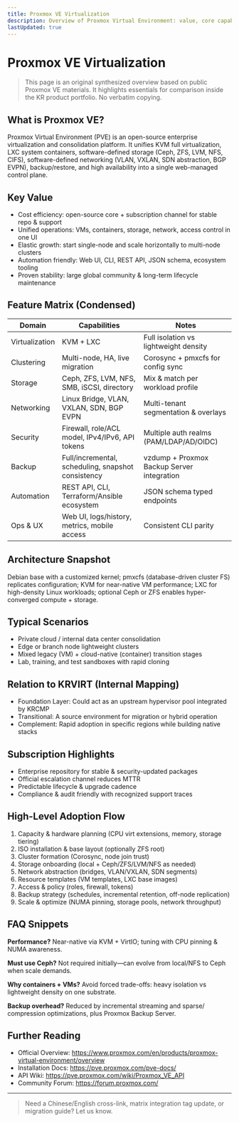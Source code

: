 ```yaml
---
title: Proxmox VE Virtualization
description: Overview of Proxmox Virtual Environment: value, core capabilities, scenarios, architecture, and subscription advantages.
lastUpdated: true
---
```


# Proxmox VE Virtualization

> This page is an original synthesized overview based on public Proxmox VE materials. It highlights essentials for comparison inside the KR product portfolio. No verbatim copying.

## What is Proxmox VE?
Proxmox Virtual Environment (PVE) is an open-source enterprise virtualization and consolidation platform. It unifies KVM full virtualization, LXC system containers, software-defined storage (Ceph, ZFS, LVM, NFS, CIFS), software-defined networking (VLAN, VXLAN, SDN abstraction, BGP EVPN), backup/restore, and high availability into a single web-managed control plane.

## Key Value
- Cost efficiency: open-source core + subscription channel for stable repo & support
- Unified operations: VMs, containers, storage, network, access control in one UI
- Elastic growth: start single-node and scale horizontally to multi-node clusters
- Automation friendly: Web UI, CLI, REST API, JSON schema, ecosystem tooling
- Proven stability: large global community & long-term lifecycle maintenance

## Feature Matrix (Condensed)
| Domain | Capabilities | Notes |
| ------ | ------------ | ----- |
| Virtualization | KVM + LXC | Full isolation vs lightweight density |
| Clustering | Multi-node, HA, live migration | Corosync + pmxcfs for config sync |
| Storage | Ceph, ZFS, LVM, NFS, SMB, iSCSI, directory | Mix & match per workload profile |
| Networking | Linux Bridge, VLAN, VXLAN, SDN, BGP EVPN | Multi-tenant segmentation & overlays |
| Security | Firewall, role/ACL model, IPv4/IPv6, API tokens | Multiple auth realms (PAM/LDAP/AD/OIDC) |
| Backup | Full/incremental, scheduling, snapshot consistency | vzdump + Proxmox Backup Server integration |
| Automation | REST API, CLI, Terraform/Ansible ecosystem | JSON schema typed endpoints |
| Ops & UX | Web UI, logs/history, metrics, mobile access | Consistent CLI parity |

## Architecture Snapshot
Debian base with a customized kernel; pmxcfs (database-driven cluster FS) replicates configuration; KVM for near-native VM performance; LXC for high-density Linux workloads; optional Ceph or ZFS enables hyper-converged compute + storage.

## Typical Scenarios
- Private cloud / internal data center consolidation
- Edge or branch node lightweight clusters
- Mixed legacy (VM) + cloud-native (container) transition stages
- Lab, training, and test sandboxes with rapid cloning

## Relation to KRVIRT (Internal Mapping)
- Foundation Layer: Could act as an upstream hypervisor pool integrated by KRCMP
- Transitional: A source environment for migration or hybrid operation
- Complement: Rapid adoption in specific regions while building native stacks

## Subscription Highlights
- Enterprise repository for stable & security-updated packages
- Official escalation channel reduces MTTR
- Predictable lifecycle & upgrade cadence
- Compliance & audit friendly with recognized support traces

## High-Level Adoption Flow
1. Capacity & hardware planning (CPU virt extensions, memory, storage tiering)
2. ISO installation & base layout (optionally ZFS root)
3. Cluster formation (Corosync, node join trust)
4. Storage onboarding (local + Ceph/ZFS/LVM/NFS as needed)
5. Network abstraction (bridges, VLAN/VXLAN, SDN segments)
6. Resource templates (VM templates, LXC base images)
7. Access & policy (roles, firewall, tokens)
8. Backup strategy (schedules, incremental retention, off-node replication)
9. Scale & optimize (NUMA pinning, storage pools, network throughput)

## FAQ Snippets
**Performance?** Near-native via KVM + VirtIO; tuning with CPU pinning & NUMA awareness.

**Must use Ceph?** Not required initially—can evolve from local/NFS to Ceph when scale demands.

**Why containers + VMs?** Avoid forced trade-offs: heavy isolation vs lightweight density on one substrate.

**Backup overhead?** Reduced by incremental streaming and sparse/ compression optimizations, plus Proxmox Backup Server.

## Further Reading
- Official Overview: https://www.proxmox.com/en/products/proxmox-virtual-environment/overview
- Installation Docs: https://pve.proxmox.com/pve-docs/
- API Wiki: https://pve.proxmox.com/wiki/Proxmox_VE_API
- Community Forum: https://forum.proxmox.com/

---
> Need a Chinese/English cross-link, matrix integration tag update, or migration guide? Let us know.
